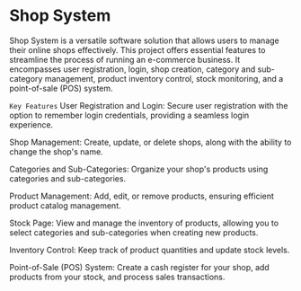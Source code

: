 # Shop System

Shop System is a versatile software solution that allows users to manage their online shops effectively. This project offers essential features to streamline the process of running an e-commerce business. It encompasses user registration, login, shop creation, category and sub-category management, product inventory control, stock monitoring, and a point-of-sale (POS) system.

`Key Features`
User Registration and Login: Secure user registration with the option to remember login credentials, providing a seamless login experience.

Shop Management: Create, update, or delete shops, along with the ability to change the shop's name.

Categories and Sub-Categories: Organize your shop's products using categories and sub-categories.

Product Management: Add, edit, or remove products, ensuring efficient product catalog management.

Stock Page: View and manage the inventory of products, allowing you to select categories and sub-categories when creating new products.

Inventory Control: Keep track of product quantities and update stock levels.

Point-of-Sale (POS) System: Create a cash register for your shop, add products from your stock, and process sales transactions.
